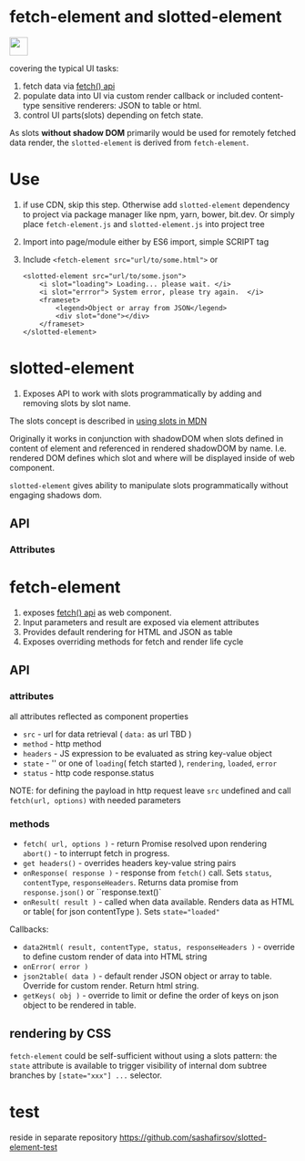 # fetch-element and slotted-element
<a href="https://github.com/sashafirsov/slotted-element">
    <img src="https://github.githubassets.com/images/icons/emoji/octocat.png" style="height: 2rem"/></a>

covering the typical UI tasks:
1. fetch data via [fetch() api](https://developer.mozilla.org/en-US/docs/Web/API/Fetch_API)
2. populate data into UI via custom render callback or included content-type sensitive renderers: JSON to table or html.
3. control UI parts(slots) depending on fetch state. 

As slots **without shadow DOM** primarily would be used for remotely fetched data render, 
the `slotted-element` is derived from `fetch-element`.

# Use
1. if use CDN, skip this step. Otherwise add `slotted-element` dependency to project via package manager like npm, yarn, bower, bit.dev. 
   Or simply place `fetch-element.js` and `slotted-element.js` into project tree
2. Import into page/module either by ES6 import, simple SCRIPT tag
3. Include   ```<fetch-element src="url/to/some.html">``` or 
   
    ```
    <slotted-element src="url/to/some.json">
        <i slot="loading"> Loading... please wait. </i>
        <i slot="errror"> System error, please try again.  </i>
        <frameset>
            <legend>Object or array from JSON</legend>
            <div slot="done"></div>
        </frameset>
   </slotted-element>    
    ```

# slotted-element
1. Exposes API to work with slots programmatically by adding and removing slots by slot name.

The slots concept is described in 
[using slots in MDN](https://developer.mozilla.org/en-US/docs/Web/Web_Components/Using_templates_and_slots#adding_flexibility_with_slots)

Originally it works in conjunction with shadowDOM when slots defined in content of element and referenced in 
rendered shadowDOM by name. I.e. rendered DOM defines which slot and where will be displayed inside of web component.

`slotted-element` gives ability to manipulate slots programmatically without engaging shadows dom.

## API
### Attributes

# fetch-element

1. exposes [fetch() api](https://developer.mozilla.org/en-US/docs/Web/API/Fetch_API) as web component. 
2. Input parameters and result are exposed via element attributes
3. Provides default rendering for HTML and JSON as table
4. Exposes overriding methods for fetch and render life cycle  

## API
### attributes
all attributes reflected as component properties
* `src` - url for data retrieval ( `data:` as url TBD )
* `method` - http method  
* `headers` - JS expression to be evaluated as string key-value object
* `state` - '' or one of `loading`( fetch started ), `rendering`, `loaded`, `error`
* `status` - http code response.status

NOTE: for defining the payload in http request leave `src` undefined and call `fetch(url, options)` with needed parameters

### methods
* `fetch( url, options )` - return Promise resolved upon rendering
  `abort()` - to interrupt fetch in progress. 
* `get headers()` - overrides headers key-value string pairs
* `onResponse( response )` - response from `fetch()` call. Sets `status`, `contentType`, `responseHeaders`. 
  Returns data promise from `response.json()` or ``response.text()`
* `onResult( result )` - called when data available. Renders data as HTML or table( for json contentType ).
  Sets `state="loaded"`
  
Callbacks:
* `data2Html( result, contentType, status, responseHeaders )` - override to define custom render of data into HTML string
* `onError( error )`
* `json2table( data )` - default render JSON object or array to table. Override for custom render. Return html string.
* `getKeys( obj )` - override to limit or define the order of keys on json object to be rendered in table.

## rendering by CSS
`fetch-element` could be self-sufficient without using a slots pattern: the `state` attribute is available to trigger 
visibility of internal dom subtree branches by `[state="xxx"] ...` selector. 

# test
reside in separate repository https://github.com/sashafirsov/slotted-element-test

